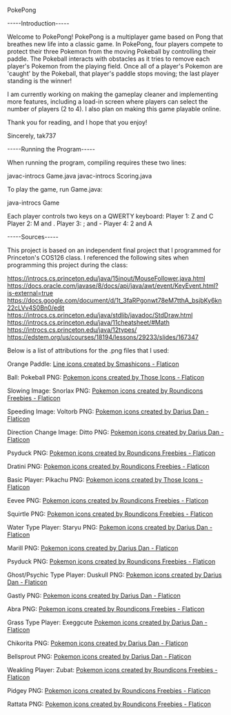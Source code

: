 PokePong

-----Introduction-----

Welcome to PokePong! PokePong is a multiplayer game based on Pong that breathes new life into a 
classic game. In PokePong, four players compete to protect their three Pokemon from the moving 
Pokeball by controlling their paddle. The Pokeball interacts with obstacles as it tries to remove each 
player's Pokemon from the playing field. Once all of a player's Pokemon are 'caught' by the Pokeball, 
that player's paddle stops moving; the last player standing is the winner!

I am currently working on making the gameplay cleaner and implementing more features, including a 
load-in screen where players can select the number of players (2 to 4). I also plan on making this game 
playable online.

Thank you for reading, and I hope that you enjoy!

Sincerely,
tak737


-----Running the Program-----

When running the program, compiling requires these two lines:

javac-introcs Game.java
javac-introcs Scoring.java

To play the game, run Game.java:

java-introcs Game

Each player controls two keys on a QWERTY keyboard:
Player 1:  Z and C
Player 2:  M and .
Player 3:  ; and -
Player 4:  2 and A


-----Sources-----

This project is based on an independent final project that I programmed for Princeton's COS126 class. I 
referenced the following sites when programming this project during the class:

https://introcs.cs.princeton.edu/java/15inout/MouseFollower.java.html
https://docs.oracle.com/javase/8/docs/api/java/awt/event/KeyEvent.html?is-external=true
https://docs.google.com/document/d/1t_3faRPgonwt78eM7tthA_bsjbKy6kn22cLVv4S0Bn0/edit
https://introcs.cs.princeton.edu/java/stdlib/javadoc/StdDraw.html
https://introcs.cs.princeton.edu/java/11cheatsheet/#Math
https://introcs.cs.princeton.edu/java/12types/
https://edstem.org/us/courses/18194/lessons/29233/slides/167347

Below is a list of attributions for the .png files that I used:

Orange Paddle: <a href="https://www.flaticon.com/free-icons/line" title="line
icons">Line icons created by Smashicons - Flaticon</a>

Ball:
Pokeball PNG: <a href="https://www.flaticon.com/free-icons/pokemon" title="pokemon
icons">Pokemon icons created by Those Icons - Flaticon</a>

Slowing Image:
Snorlax PNG: <a href="https://www.flaticon.com/free-icons/pokemon" title="pokemon
icons">Pokemon icons created by Roundicons Freebies - Flaticon</a>

Speeding Image:
Voltorb PNG: <a href="https://www.flaticon.com/free-icons/pokemon" title="pokemon
icons">Pokemon icons created by Darius Dan - Flaticon</a>

Direction Change Image:
Ditto PNG: <a href="https://www.flaticon.com/free-icons/pokemon" title="pokemon
icons">Pokemon icons created by Darius Dan - Flaticon</a>

Psyduck PNG: <a href="https://www.flaticon.com/free-icons/pokemon" title="pokemon
icons">Pokemon icons created by Roundicons Freebies - Flaticon</a>

Dratini PNG: <a href="https://www.flaticon.com/free-icons/pokemon" title="pokemon
icons">Pokemon icons created by Roundicons Freebies - Flaticon</a>

Basic Player:
Pikachu PNG: <a href="https://www.flaticon.com/free-icons/pokemon" title="pokemon
icons">Pokemon icons created by Those Icons - Flaticon</a>

Eevee PNG: <a href="https://www.flaticon.com/free-icons/pokemon" title="pokemon
icons">Pokemon icons created by Roundicons Freebies - Flaticon</a>

Squirtle PNG: <a href="https://www.flaticon.com/free-icons/pokemon" title="pokemon
icons">Pokemon icons created by Roundicons Freebies - Flaticon</a>

Water Type Player:
Staryu PNG: <a href="https://www.flaticon.com/free-icons/pokemon" title="pokemon
icons">Pokemon icons created by Darius Dan - Flaticon</a>

Marill PNG: <a href="https://www.flaticon.com/free-icons/pokemon" title="pokemon
icons">Pokemon icons created by Darius Dan - Flaticon</a>

Psyduck PNG: <a href="https://www.flaticon.com/free-icons/pokemon" title="pokemon
icons">Pokemon icons created by Roundicons Freebies - Flaticon</a>

Ghost/Psychic Type Player:
Duskull PNG: <a href="https://www.flaticon.com/free-icons/pokemon" title="pokemon
icons">Pokemon icons created by Darius Dan - Flaticon</a>

Gastly PNG: <a href="https://www.flaticon.com/free-icons/pokemon" title="pokemon
icons">Pokemon icons created by Darius Dan - Flaticon</a>

Abra PNG: <a href="https://www.flaticon.com/free-icons/pokemon" title="pokemon
icons">Pokemon icons created by Roundicons Freebies - Flaticon</a>

Grass Type Player:
Exeggcute <a href="https://www.flaticon.com/free-icons/pokemon" title="pokemon
icons">Pokemon icons created by Darius Dan - Flaticon</a>

Chikorita PNG: <a href="https://www.flaticon.com/free-icons/pokemon" title="pokemon
icons">Pokemon icons created by Darius Dan - Flaticon</a>

Bellsprout PNG: <a href="https://www.flaticon.com/free-icons/pokemon" title="pokemon
icons">Pokemon icons created by Darius Dan - Flaticon</a>

Weakling Player:
Zubat: <a href="https://www.flaticon.com/free-icons/pokemon" title="pokemon
icons">Pokemon icons created by Roundicons Freebies - Flaticon</a>

Pidgey PNG: <a href="https://www.flaticon.com/free-icons/pokemon" title="pokemon
icons">Pokemon icons created by Roundicons Freebies - Flaticon</a>

Rattata PNG: <a href="https://www.flaticon.com/free-icons/pokemon" title="pokemon
icons">Pokemon icons created by Roundicons Freebies - Flaticon</a>

